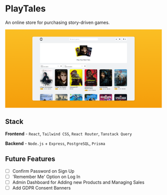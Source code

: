 # PlayTales

An online store for purchasing story-driven games.

![Screenshot](/frontend/public/screenshot.png)

## Stack

**Frontend** - `React`, `Tailwind CSS`, `React Router`, `Tanstack Query`

**Backend** - `Node.js` + `Express`, `PostgreSQL`, `Prisma`

## Future Features

- [ ] Confirm Password on Sign Up
- [ ] 'Remember Me' Option on Log In
- [ ] Admin Dashboard for Adding new Products and Managing Sales
- [ ] Add GDPR Consent Banners
